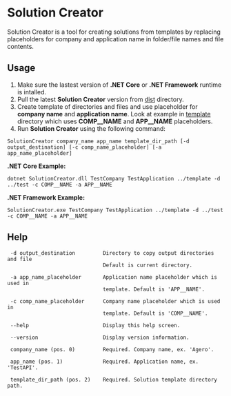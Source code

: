 # Solution Creator

Solution Creator is a tool for creating solutions from templates by replacing placeholders for company and application name in folder/file names and file contents.

## Usage
1. Make sure the lastest version of **.NET Core** or **.NET Framework** runtime is intalled.
2. Pull the latest **Solution Creator** version from [dist](./dist) directory.
3. Create template of directories and files and use placeholder for **company name** and **application name**. Look at example in [template](./template) directory which uses **COMP__NAME** and **APP__NAME** placeholders.
4. Run **Solution Creator** using the following command:
```
SolutionCreator company_name app_name template_dir_path [-d output_destination] [-c comp_name_placeholder] [-a app_name_placeholder]
```

**.NET Core Example:**
```
dotnet SolutionCreator.dll TestCompany TestApplication ../template -d ../test -c COMP__NAME -a APP__NAME  
```

**.NET Framework Example:**
```
SolutionCreator.exe TestCompany TestApplication ../template -d ../test -c COMP__NAME -a APP__NAME  
```

## Help
```
 -d output_destination         Directory to copy output directories and file
                               Default is current directory.

 -a app_name_placeholder       Application name placeholder which is used in
                               template. Default is 'APP__NAME'.

 -c comp_name_placeholder      Company name placeholder which is used in
                               template. Default is 'COMP__NAME'.

 --help                        Display this help screen.

 --version                     Display version information.

 company_name (pos. 0)         Required. Company name, ex. 'Agero'.

 app_name (pos. 1)             Required. Application name, ex. 'TestAPI'.

 template_dir_path (pos. 2)    Required. Solution template directory path.
```